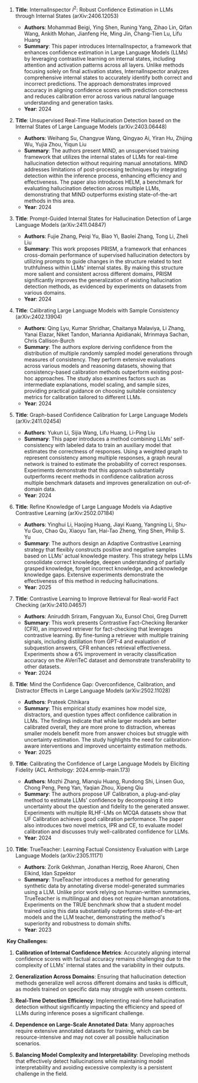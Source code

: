 1. **Title**: InternalInspector $I^2$: Robust Confidence Estimation in LLMs through Internal States (arXiv:2406.12053)
   - **Authors**: Mohammad Beigi, Ying Shen, Runing Yang, Zihao Lin, Qifan Wang, Ankith Mohan, Jianfeng He, Ming Jin, Chang-Tien Lu, Lifu Huang
   - **Summary**: This paper introduces InternalInspector, a framework that enhances confidence estimation in Large Language Models (LLMs) by leveraging contrastive learning on internal states, including attention and activation patterns across all layers. Unlike methods focusing solely on final activation states, InternalInspector analyzes comprehensive internal states to accurately identify both correct and incorrect predictions. The approach demonstrates improved accuracy in aligning confidence scores with prediction correctness and reduces calibration error across various natural language understanding and generation tasks.
   - **Year**: 2024

2. **Title**: Unsupervised Real-Time Hallucination Detection based on the Internal States of Large Language Models (arXiv:2403.06448)
   - **Authors**: Weihang Su, Changyue Wang, Qingyao Ai, Yiran Hu, Zhijing Wu, Yujia Zhou, Yiqun Liu
   - **Summary**: The authors present MIND, an unsupervised training framework that utilizes the internal states of LLMs for real-time hallucination detection without requiring manual annotations. MIND addresses limitations of post-processing techniques by integrating detection within the inference process, enhancing efficiency and effectiveness. The paper also introduces HELM, a benchmark for evaluating hallucination detection across multiple LLMs, demonstrating that MIND outperforms existing state-of-the-art methods in this area.
   - **Year**: 2024

3. **Title**: Prompt-Guided Internal States for Hallucination Detection of Large Language Models (arXiv:2411.04847)
   - **Authors**: Fujie Zhang, Peiqi Yu, Biao Yi, Baolei Zhang, Tong Li, Zheli Liu
   - **Summary**: This work proposes PRISM, a framework that enhances cross-domain performance of supervised hallucination detectors by utilizing prompts to guide changes in the structure related to text truthfulness within LLMs' internal states. By making this structure more salient and consistent across different domains, PRISM significantly improves the generalization of existing hallucination detection methods, as evidenced by experiments on datasets from various domains.
   - **Year**: 2024

4. **Title**: Calibrating Large Language Models with Sample Consistency (arXiv:2402.13904)
   - **Authors**: Qing Lyu, Kumar Shridhar, Chaitanya Malaviya, Li Zhang, Yanai Elazar, Niket Tandon, Marianna Apidianaki, Mrinmaya Sachan, Chris Callison-Burch
   - **Summary**: The authors explore deriving confidence from the distribution of multiple randomly sampled model generations through measures of consistency. They perform extensive evaluations across various models and reasoning datasets, showing that consistency-based calibration methods outperform existing post-hoc approaches. The study also examines factors such as intermediate explanations, model scaling, and sample sizes, providing practical guidance on choosing suitable consistency metrics for calibration tailored to different LLMs.
   - **Year**: 2024

5. **Title**: Graph-based Confidence Calibration for Large Language Models (arXiv:2411.02454)
   - **Authors**: Yukun Li, Sijia Wang, Lifu Huang, Li-Ping Liu
   - **Summary**: This paper introduces a method combining LLMs' self-consistency with labeled data to train an auxiliary model that estimates the correctness of responses. Using a weighted graph to represent consistency among multiple responses, a graph neural network is trained to estimate the probability of correct responses. Experiments demonstrate that this approach substantially outperforms recent methods in confidence calibration across multiple benchmark datasets and improves generalization on out-of-domain data.
   - **Year**: 2024

6. **Title**: Refine Knowledge of Large Language Models via Adaptive Contrastive Learning (arXiv:2502.07184)
   - **Authors**: Yinghui Li, Haojing Huang, Jiayi Kuang, Yangning Li, Shu-Yu Guo, Chao Qu, Xiaoyu Tan, Hai-Tao Zheng, Ying Shen, Philip S. Yu
   - **Summary**: The authors design an Adaptive Contrastive Learning strategy that flexibly constructs positive and negative samples based on LLMs' actual knowledge mastery. This strategy helps LLMs consolidate correct knowledge, deepen understanding of partially grasped knowledge, forget incorrect knowledge, and acknowledge knowledge gaps. Extensive experiments demonstrate the effectiveness of this method in reducing hallucinations.
   - **Year**: 2025

7. **Title**: Contrastive Learning to Improve Retrieval for Real-world Fact Checking (arXiv:2410.04657)
   - **Authors**: Aniruddh Sriram, Fangyuan Xu, Eunsol Choi, Greg Durrett
   - **Summary**: This work presents Contrastive Fact-Checking Reranker (CFR), an improved retriever for fact-checking that leverages contrastive learning. By fine-tuning a retriever with multiple training signals, including distillation from GPT-4 and evaluation of subquestion answers, CFR enhances retrieval effectiveness. Experiments show a 6% improvement in veracity classification accuracy on the AVeriTeC dataset and demonstrate transferability to other datasets.
   - **Year**: 2024

8. **Title**: Mind the Confidence Gap: Overconfidence, Calibration, and Distractor Effects in Large Language Models (arXiv:2502.11028)
   - **Authors**: Prateek Chhikara
   - **Summary**: This empirical study examines how model size, distractors, and question types affect confidence calibration in LLMs. The findings indicate that while larger models are better calibrated overall, they are more prone to distraction, whereas smaller models benefit more from answer choices but struggle with uncertainty estimation. The study highlights the need for calibration-aware interventions and improved uncertainty estimation methods.
   - **Year**: 2025

9. **Title**: Calibrating the Confidence of Large Language Models by Eliciting Fidelity (ACL Anthology: 2024.emnlp-main.173)
   - **Authors**: Mozhi Zhang, Mianqiu Huang, Rundong Shi, Linsen Guo, Chong Peng, Peng Yan, Yaqian Zhou, Xipeng Qiu
   - **Summary**: The authors propose UF Calibration, a plug-and-play method to estimate LLMs' confidence by decomposing it into uncertainty about the question and fidelity to the generated answer. Experiments with multiple RLHF-LMs on MCQA datasets show that UF Calibration achieves good calibration performance. The paper also introduces two novel metrics, IPR and CE, to evaluate model calibration and discusses truly well-calibrated confidence for LLMs.
   - **Year**: 2024

10. **Title**: TrueTeacher: Learning Factual Consistency Evaluation with Large Language Models (arXiv:2305.11171)
    - **Authors**: Zorik Gekhman, Jonathan Herzig, Roee Aharoni, Chen Elkind, Idan Szpektor
    - **Summary**: TrueTeacher introduces a method for generating synthetic data by annotating diverse model-generated summaries using a LLM. Unlike prior work relying on human-written summaries, TrueTeacher is multilingual and does not require human annotations. Experiments on the TRUE benchmark show that a student model trained using this data substantially outperforms state-of-the-art models and the LLM teacher, demonstrating the method's superiority and robustness to domain shifts.
    - **Year**: 2023

**Key Challenges:**

1. **Calibration of Internal Confidence Metrics**: Accurately aligning internal confidence scores with factual accuracy remains challenging due to the complexity of LLMs' internal states and the variability in their outputs.

2. **Generalization Across Domains**: Ensuring that hallucination detection methods generalize well across different domains and tasks is difficult, as models trained on specific data may struggle with unseen contexts.

3. **Real-Time Detection Efficiency**: Implementing real-time hallucination detection without significantly impacting the efficiency and speed of LLMs during inference poses a significant challenge.

4. **Dependence on Large-Scale Annotated Data**: Many approaches require extensive annotated datasets for training, which can be resource-intensive and may not cover all possible hallucination scenarios.

5. **Balancing Model Complexity and Interpretability**: Developing methods that effectively detect hallucinations while maintaining model interpretability and avoiding excessive complexity is a persistent challenge in the field. 